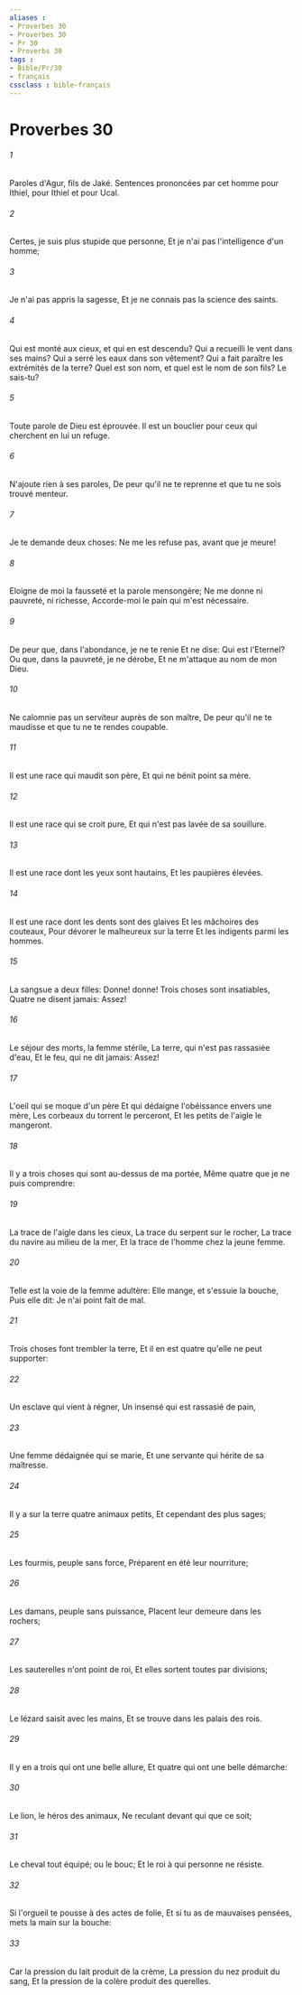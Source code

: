 ```yaml
---
aliases : 
- Proverbes 30
- Proverbes 30
- Pr 30
- Proverbs 30
tags : 
- Bible/Pr/30
- français
cssclass : bible-français
---
```


# Proverbes 30

###### 1
Paroles d'Agur, fils de Jaké. Sentences prononcées par cet homme pour Ithiel, pour Ithiel et pour Ucal.
###### 2
Certes, je suis plus stupide que personne, Et je n'ai pas l'intelligence d'un homme;
###### 3
Je n'ai pas appris la sagesse, Et je ne connais pas la science des saints.
###### 4
Qui est monté aux cieux, et qui en est descendu? Qui a recueilli le vent dans ses mains? Qui a serré les eaux dans son vêtement? Qui a fait paraître les extrémités de la terre? Quel est son nom, et quel est le nom de son fils? Le sais-tu?
###### 5
Toute parole de Dieu est éprouvée. Il est un bouclier pour ceux qui cherchent en lui un refuge.
###### 6
N'ajoute rien à ses paroles, De peur qu'il ne te reprenne et que tu ne sois trouvé menteur.
###### 7
Je te demande deux choses: Ne me les refuse pas, avant que je meure!
###### 8
Eloigne de moi la fausseté et la parole mensongère; Ne me donne ni pauvreté, ni richesse, Accorde-moi le pain qui m'est nécessaire.
###### 9
De peur que, dans l'abondance, je ne te renie Et ne dise: Qui est l'Eternel? Ou que, dans la pauvreté, je ne dérobe, Et ne m'attaque au nom de mon Dieu.
###### 10
Ne calomnie pas un serviteur auprès de son maître, De peur qu'il ne te maudisse et que tu ne te rendes coupable.
###### 11
Il est une race qui maudit son père, Et qui ne bénit point sa mère.
###### 12
Il est une race qui se croit pure, Et qui n'est pas lavée de sa souillure.
###### 13
Il est une race dont les yeux sont hautains, Et les paupières élevées.
###### 14
Il est une race dont les dents sont des glaives Et les mâchoires des couteaux, Pour dévorer le malheureux sur la terre Et les indigents parmi les hommes.
###### 15
La sangsue a deux filles: Donne! donne! Trois choses sont insatiables, Quatre ne disent jamais: Assez!
###### 16
Le séjour des morts, la femme stérile, La terre, qui n'est pas rassasiée d'eau, Et le feu, qui ne dit jamais: Assez!
###### 17
L'oeil qui se moque d'un père Et qui dédaigne l'obéissance envers une mère, Les corbeaux du torrent le perceront, Et les petits de l'aigle le mangeront.
###### 18
Il y a trois choses qui sont au-dessus de ma portée, Même quatre que je ne puis comprendre:
###### 19
La trace de l'aigle dans les cieux, La trace du serpent sur le rocher, La trace du navire au milieu de la mer, Et la trace de l'homme chez la jeune femme.
###### 20
Telle est la voie de la femme adultère: Elle mange, et s'essuie la bouche, Puis elle dit: Je n'ai point fait de mal.
###### 21
Trois choses font trembler la terre, Et il en est quatre qu'elle ne peut supporter:
###### 22
Un esclave qui vient à régner, Un insensé qui est rassasié de pain,
###### 23
Une femme dédaignée qui se marie, Et une servante qui hérite de sa maîtresse.
###### 24
Il y a sur la terre quatre animaux petits, Et cependant des plus sages;
###### 25
Les fourmis, peuple sans force, Préparent en été leur nourriture;
###### 26
Les damans, peuple sans puissance, Placent leur demeure dans les rochers;
###### 27
Les sauterelles n'ont point de roi, Et elles sortent toutes par divisions;
###### 28
Le lézard saisit avec les mains, Et se trouve dans les palais des rois.
###### 29
Il y en a trois qui ont une belle allure, Et quatre qui ont une belle démarche:
###### 30
Le lion, le héros des animaux, Ne reculant devant qui que ce soit;
###### 31
Le cheval tout équipé; ou le bouc; Et le roi à qui personne ne résiste.
###### 32
Si l'orgueil te pousse à des actes de folie, Et si tu as de mauvaises pensées, mets la main sur la bouche:
###### 33
Car la pression du lait produit de la crème, La pression du nez produit du sang, Et la pression de la colère produit des querelles.
